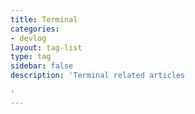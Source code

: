 ```yaml
---
title: Terminal
categories:
- devlog
layout: tag-list
type: tag
sidebar: false
description: 'Terminal related articles

'
---
```


